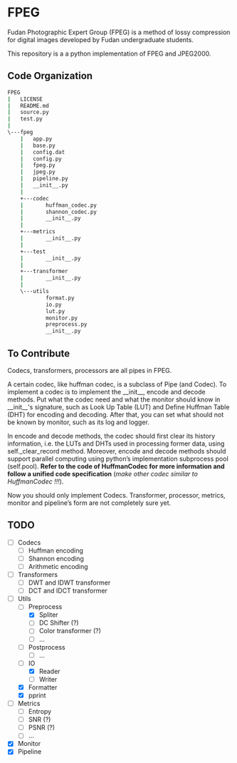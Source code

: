 # FPEG

Fudan Photographic Expert Group (FPEG) is a method of lossy compression for digital images developed by Fudan undergraduate students.

This repository is a a python implementation of FPEG and JPEG2000.



## Code Organization

```bash
FPEG
|   LICENSE
|   README.md
|   source.py
|   test.py
|
\---fpeg
    |   app.py
    |   base.py
    |   config.dat
    |   config.py
    |   fpeg.py
    |   jpeg.py
    |   pipeline.py
    |   __init__.py
    |
    +---codec
    |       huffman_codec.py
    |       shannon_codec.py
    |       __init__.py
    |
    +---metrics
    |       __init__.py
    |
    +---test
    |       __init__.py
    |
    +---transformer
    |       __init__.py
    |
    \---utils
            format.py
            io.py
            lut.py
            monitor.py
            preprocess.py
            __init__.py
```



## To Contribute

Codecs, transformers, processors are all pipes in FPEG. 

A certain codec, like huffman codec, is a subclass of Pipe (and Codec). To implement a codec is to implement the \_\_init\_\_, encode and decode methods. Put what the codec need and what the monitor should know in \_\_init\_\_'s signature, such as Look Up Table (LUT) and Define Huffman Table (DHT) for encoding and decoding. After that, you can set what should not be known by monitor, such as its log and logger.

In encode and decode methods, the codec should first clear its history information, i.e. the LUTs and DHTs used in processing former data, using self._clear_record method. Moreover, encode and decode methods should support parallel computing using python’s implementation subprocess pool (self.pool). **Refer to the code of HuffmanCodec for more information and follow a unified code specification** (*make other codec similar to HuffmanCodec !!!*).

Now you should only implement Codecs. Transformer, processor, metrics, monitor and pipeline’s form are not completely sure yet.

 

## TODO

- [ ] Codecs
	- [ ] Huffman encoding
	- [ ] Shannon encoding
	- [ ] Arithmetic encoding

- [ ] Transformers
	- [ ] DWT and IDWT transformer
	- [ ] DCT and IDCT transformer
- [ ] Utils
	- [ ] Preprocess
		- [x] Spliter
		- [ ] DC Shifter (?)
		- [ ] Color transformer (?)
		- [ ] …
	- [ ] Postprocess
		- [ ] …
	- [ ] IO
		- [x] Reader
		- [ ] Writer
	- [x] Formatter
	- [x] pprint
- [ ] Metrics
	- [ ] Entropy
	- [ ] SNR (?)
	- [ ] PSNR (?)
	- [ ] …
- [x] Monitor
- [x] Pipeline